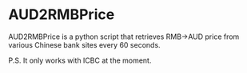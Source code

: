# AUD2RMBPrice
AUD2RMBPrice is a python script that retrieves RMB->AUD price from various Chinese bank sites every 60 seconds.

P.S. It only works with ICBC at the moment.